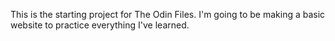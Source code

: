 This is the starting project for The Odin Files.
I'm going to be making a basic website to practice everything I've learned.
